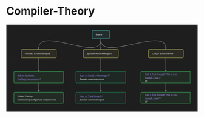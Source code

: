 # Compiler-Theory

<div align="center">
  <img src="https://github.com/Frax-Compilers/Compiler-Theory/blob/main/branding/screen.png">
</div>
